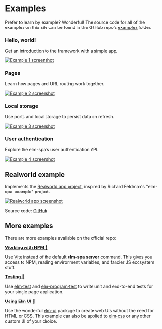 # Examples

Prefer to learn by example? Wonderful! The source code for all of the examples on this site can be found in the GitHub repo's [examples](https://github.com/ryannhg/elm-spa/tree/main/examples) folder.

### Hello, world!

Get an introduction to the framework with a simple app.

[![Example 1 screenshot](/content/images/01-hello-world.png)](/examples/01-hello-world)

### Pages

Learn how pages and URL routing work together.

[![Example 2 screenshot](/content/images/02-pages.png)](/examples/02-pages)

### Local storage

Use ports and local storage to persist data on refresh.

[![Example 3 screenshot](/content/images/03-storage.png)](/examples/03-storage)

### User authentication

Explore the elm-spa's user authentication API.

[![Example 4 screenshot](/content/images/04-authentication.png)](/examples/04-authentication)

## Realworld example

Implements the [Realworld app project](), inspired by Richard Feldman's "elm-spa-example" project. 

[![Realworld app screenshot](/content/images/realworld.png)](https://realworld.elm-spa.dev)

Source code: [GitHub](https://github.com/ryannhg/elm-spa-realworld)

## More examples

There are more examples available on the official repo:

__[Working with NPM 🔗](https://github.com/ryannhg/elm-spa/tree/main/examples/05-vite)__

Use [Vite](https://vitejs.dev/) instead of the default __elm-spa server__ command. This gives you access to NPM, reading environment variables, and fancier JS ecosystem stuff.

__[Testing 🔗](https://github.com/ryannhg/elm-spa/tree/main/examples/06-testing)__

Use [elm-test](https://github.com/elm-explorations/test) and [elm-program-test](https://elm-program-test.netlify.app/) to write unit and end-to-end tests for your single page application.

__[Using Elm UI 🔗](https://github.com/ryannhg/elm-spa/tree/main/examples/07-elm-ui)__

Use the wonderful [elm-ui](https://package.elm-lang.org/packages/mdgriffith/elm-ui/latest) package to create web UIs without the need for HTML or CSS. This example can also be applied to [elm-css](https://package.elm-lang.org/packages/rtfeldman/elm-css/latest/) or any other custom UI of your choice.